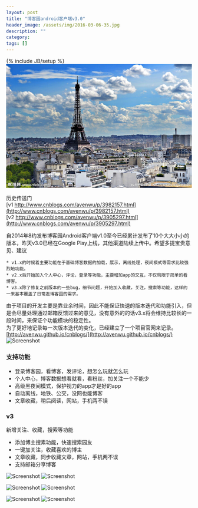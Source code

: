 ```yaml
---
layout: post
title: "博客园android客户端v3.0"
header_image: /assets/img/2016-03-06-35.jpg
description: ""
category: 
tags: []
---
```

{% include JB/setup %}
![img](/assets/img/2016-03-06-35.jpg)

历史传送门  
[v1 http://www.cnblogs.com/avenwu/p/3982157.html](http://www.cnblogs.com/avenwu/p/3982157.html)  
[v2 http://www.cnblogs.com/avenwu/p/3905297.html](http://www.cnblogs.com/avenwu/p/3905297.html)

自2014年8约发布博客园Android客户端v1.0至今已经累计发布了10个大大小小的版本，昨天v3.0已经在Google Play上线，其他渠道陆续上传中。希望多提宝贵意见、建议  

	* v1.x的时候着主要功能在于基础博客数据的加载，展示，离线处理，夜间模式等需求比较强烈地功能。  
	* v2.x后开始加入个人中心，评论，登录等功能，主要增加app的交互，不仅局限于简单的看博客。  
	* v3.x除了修复之前版本的一些bug，细节问题，开始加入收藏，关注，搜索等功能，这样的一来基本覆盖了日常逛博客园的需求。  

由于项目的开发主要是靠业余时间，因此不能保证快速的版本迭代和功能引入，但是会尽量处理通过邮箱反馈过来的意见，没有意外的的话v3.x将会维持比较长的一段时间，来保证个功能模块的稳定性。  
为了更好地记录每一次版本迭代的变化，已经建立了一个项目官网来记录。[http://avenwu.github.io/cnblogs/](http://avenwu.github.io/cnblogs/)  
![Screenshot](/assets/qrcode-cnblogs.png)

### 支持功能
* 登录博客园，看博客，发评论，想怎么玩就怎么玩
* 个人中心，博客数据想看就看，看粉丝，加关注一个不能少
* 高级黑夜间模式，保护视力的app才是好的app
* 自动离线，地铁、公交，没网也能博客
* 文章收藏，稍后阅读，网站，手机两不误

### v3
新增关注、收藏，搜索等功能

* 添加博主搜素功能，快速搜索园友
* 一键加关注，收藏喜欢的博主
* 文章收藏，同步收藏文章，网站，手机两不误
* 支持邮箱分享博客

![Screenshot](/assets/v3.0.0/screenshot-v3.0.0-1.png)
![Screenshot](/assets/v3.0.0/screenshot-v3.0.0-2.png)  

![Screenshot](/assets/v3.0.0/screenshot-v3.0.0-3.png)
![Screenshot](/assets/v3.0.0/screenshot-v3.0.0-4.png)  
  
![Screenshot](/assets/v3.0.0/screenshot-v3.0.0-5.png)
![Screenshot](/assets/v3.0.0/screenshot-v3.0.0-6.png)  
